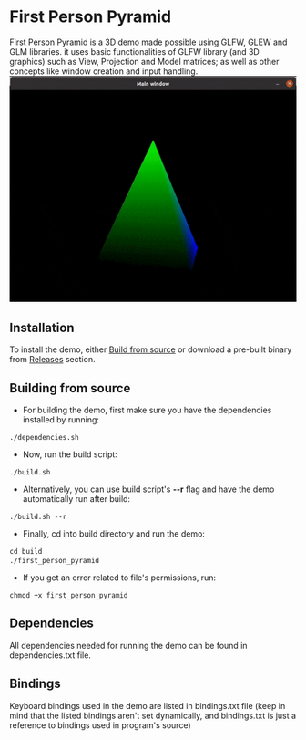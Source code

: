 # First Person Pyramid
First Person Pyramid is a 3D demo made possible using GLFW, GLEW and GLM libraries. it uses basic functionalities of GLFW library (and 3D graphics) such as View, Projection and Model matrices; as well as other concepts like window creation and input handling.
![Alt text](preview.gif?raw=true "Preview Gif")
## Installation
To install the demo, either [Build from source](#building-from-source) or download a pre-built binary from [Releases](https://github.com/arash28134/first-person-pyramid/releases) section.
## Building from source
- For building the demo, first make sure you have the dependencies installed by running:
```
./dependencies.sh
```
- Now, run the build script:
```
./build.sh
```
- Alternatively, you can use build script's **--r** flag and have the demo automatically run after build:
```
./build.sh --r
```
- Finally, cd into build directory and run the demo:
```
cd build
./first_person_pyramid
```
- If you get an error related to file's permissions, run:
```
chmod +x first_person_pyramid
```
## Dependencies
All dependencies needed for running the demo can be found in dependencies.txt file.
## Bindings
Keyboard bindings used in the demo are listed in bindings.txt file (keep in mind that the listed bindings aren't set dynamically, and bindings.txt is just a reference to bindings used in program's source)